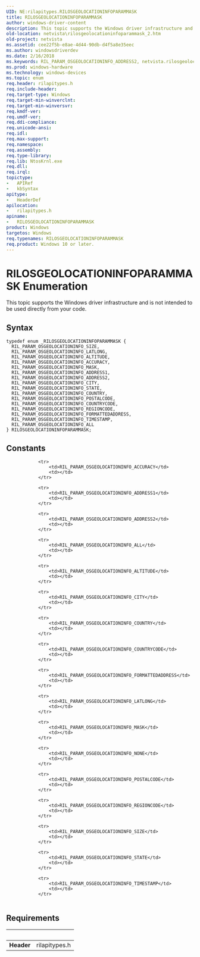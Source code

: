 ```yaml
---
UID: NE:rilapitypes.RILOSGEOLOCATIONINFOPARAMMASK
title: RILOSGEOLOCATIONINFOPARAMMASK
author: windows-driver-content
description: This topic supports the Windows driver infrastructure and is not intended to be used directly from your code.
old-location: netvista\rilosgeolocationinfoparammask_2.htm
old-project: netvista
ms.assetid: cee22f5b-e8ae-4d44-90db-d4f5a8e35eec
ms.author: windowsdriverdev
ms.date: 2/16/2018
ms.keywords: RIL_PARAM_OSGEOLOCATIONINFO_ADDRESS2, netvista.rilosgeolocationinfoparammask_2, rilapitypes/RIL_PARAM_OSGEOLOCATIONINFO_REGIONCODE, rilapitypes/RIL_PARAM_OSGEOLOCATIONINFO_SIZE, rilapitypes/RIL_PARAM_OSGEOLOCATIONINFO_CITY, rilapitypes/RIL_PARAM_OSGEOLOCATIONINFO_COUNTRYCODE, rilapitypes/RIL_PARAM_OSGEOLOCATIONINFO_TIMESTAMP, rilapitypes/RIL_PARAM_OSGEOLOCATIONINFO_POSTALCODE, RIL_PARAM_OSGEOLOCATIONINFO_COUNTRYCODE, rilapitypes/RILOSGEOLOCATIONINFOPARAMMASK, rilapitypes/RIL_PARAM_OSGEOLOCATIONINFO_ADDRESS1, RIL_PARAM_OSGEOLOCATIONINFO_STATE, RIL_PARAM_OSGEOLOCATIONINFO_POSTALCODE, RIL_PARAM_OSGEOLOCATIONINFO_ACCURACY, rilapitypes/RIL_PARAM_OSGEOLOCATIONINFO_FORMATTEDADDRESS, RIL_PARAM_OSGEOLOCATIONINFO_ADDRESS1, rilapitypes/RIL_PARAM_OSGEOLOCATIONINFO_ACCURACY, RIL_PARAM_OSGEOLOCATIONINFO_CITY, RIL_PARAM_OSGEOLOCATIONINFO_ALTITUDE, RIL_PARAM_OSGEOLOCATIONINFO_LATLONG, RIL_PARAM_OSGEOLOCATIONINFO_ALL, RILOSGEOLOCATIONINFOPARAMMASK enumeration [Network Drivers Starting with Windows Vista], RIL_PARAM_OSGEOLOCATIONINFO_MASK, rilapitypes/RIL_PARAM_OSGEOLOCATIONINFO_ADDRESS2, RIL_PARAM_OSGEOLOCATIONINFO_TIMESTAMP, RIL_PARAM_OSGEOLOCATIONINFO_COUNTRY, rilapitypes/RIL_PARAM_OSGEOLOCATIONINFO_STATE, rilapitypes/RIL_PARAM_OSGEOLOCATIONINFO_ALL, rilapitypes/RIL_PARAM_OSGEOLOCATIONINFO_ALTITUDE, rilapitypes/RIL_PARAM_OSGEOLOCATIONINFO_COUNTRY, rilapitypes/RIL_PARAM_OSGEOLOCATIONINFO_LATLONG, RIL_PARAM_OSGEOLOCATIONINFO_FORMATTEDADDRESS, RIL_PARAM_OSGEOLOCATIONINFO_SIZE, RILOSGEOLOCATIONINFOPARAMMASK, rilapitypes/RIL_PARAM_OSGEOLOCATIONINFO_MASK, RIL_PARAM_OSGEOLOCATIONINFO_REGIONCODE
ms.prod: windows-hardware
ms.technology: windows-devices
ms.topic: enum
req.header: rilapitypes.h
req.include-header: 
req.target-type: Windows
req.target-min-winverclnt: 
req.target-min-winversvr: 
req.kmdf-ver: 
req.umdf-ver: 
req.ddi-compliance: 
req.unicode-ansi: 
req.idl: 
req.max-support: 
req.namespace: 
req.assembly: 
req.type-library: 
req.lib: NtosKrnl.exe
req.dll: 
req.irql: 
topictype:
-	APIRef
-	kbSyntax
apitype:
-	HeaderDef
apilocation:
-	rilapitypes.h
apiname:
-	RILOSGEOLOCATIONINFOPARAMMASK
product: Windows
targetos: Windows
req.typenames: RILOSGEOLOCATIONINFOPARAMMASK
req.product: Windows 10 or later.
---
```


# RILOSGEOLOCATIONINFOPARAMMASK Enumeration
This topic supports the Windows driver infrastructure and is not intended to be used directly from your code.

## Syntax
````
typedef enum _RILOSGEOLOCATIONINFOPARAMMASK { 
  RIL_PARAM_OSGEOLOCATIONINFO_SIZE,
  RIL_PARAM_OSGEOLOCATIONINFO_LATLONG,
  RIL_PARAM_OSGEOLOCATIONINFO_ALTITUDE,
  RIL_PARAM_OSGEOLOCATIONINFO_ACCURACY,
  RIL_PARAM_OSGEOLOCATIONINFO_MASK,
  RIL_PARAM_OSGEOLOCATIONINFO_ADDRESS1,
  RIL_PARAM_OSGEOLOCATIONINFO_ADDRESS2,
  RIL_PARAM_OSGEOLOCATIONINFO_CITY,
  RIL_PARAM_OSGEOLOCATIONINFO_STATE,
  RIL_PARAM_OSGEOLOCATIONINFO_COUNTRY,
  RIL_PARAM_OSGEOLOCATIONINFO_POSTALCODE,
  RIL_PARAM_OSGEOLOCATIONINFO_COUNTRYCODE,
  RIL_PARAM_OSGEOLOCATIONINFO_REGIONCODE,
  RIL_PARAM_OSGEOLOCATIONINFO_FORMATTEDADDRESS,
  RIL_PARAM_OSGEOLOCATIONINFO_TIMESTAMP,
  RIL_PARAM_OSGEOLOCATIONINFO_ALL
} RILOSGEOLOCATIONINFOPARAMMASK;
````

## Constants

<table>
            
                <tr>
                    <td>RIL_PARAM_OSGEOLOCATIONINFO_ACCURACY</td>
                    <td></td>
                </tr>
            
                <tr>
                    <td>RIL_PARAM_OSGEOLOCATIONINFO_ADDRESS1</td>
                    <td></td>
                </tr>
            
                <tr>
                    <td>RIL_PARAM_OSGEOLOCATIONINFO_ADDRESS2</td>
                    <td></td>
                </tr>
            
                <tr>
                    <td>RIL_PARAM_OSGEOLOCATIONINFO_ALL</td>
                    <td></td>
                </tr>
            
                <tr>
                    <td>RIL_PARAM_OSGEOLOCATIONINFO_ALTITUDE</td>
                    <td></td>
                </tr>
            
                <tr>
                    <td>RIL_PARAM_OSGEOLOCATIONINFO_CITY</td>
                    <td></td>
                </tr>
            
                <tr>
                    <td>RIL_PARAM_OSGEOLOCATIONINFO_COUNTRY</td>
                    <td></td>
                </tr>
            
                <tr>
                    <td>RIL_PARAM_OSGEOLOCATIONINFO_COUNTRYCODE</td>
                    <td></td>
                </tr>
            
                <tr>
                    <td>RIL_PARAM_OSGEOLOCATIONINFO_FORMATTEDADDRESS</td>
                    <td></td>
                </tr>
            
                <tr>
                    <td>RIL_PARAM_OSGEOLOCATIONINFO_LATLONG</td>
                    <td></td>
                </tr>
            
                <tr>
                    <td>RIL_PARAM_OSGEOLOCATIONINFO_MASK</td>
                    <td></td>
                </tr>
            
                <tr>
                    <td>RIL_PARAM_OSGEOLOCATIONINFO_NONE</td>
                    <td></td>
                </tr>
            
                <tr>
                    <td>RIL_PARAM_OSGEOLOCATIONINFO_POSTALCODE</td>
                    <td></td>
                </tr>
            
                <tr>
                    <td>RIL_PARAM_OSGEOLOCATIONINFO_REGIONCODE</td>
                    <td></td>
                </tr>
            
                <tr>
                    <td>RIL_PARAM_OSGEOLOCATIONINFO_SIZE</td>
                    <td></td>
                </tr>
            
                <tr>
                    <td>RIL_PARAM_OSGEOLOCATIONINFO_STATE</td>
                    <td></td>
                </tr>
            
                <tr>
                    <td>RIL_PARAM_OSGEOLOCATIONINFO_TIMESTAMP</td>
                    <td></td>
                </tr>
</table>


## Requirements
| &nbsp; | &nbsp; |
| ---- |:---- |
| **Header** | rilapitypes.h |